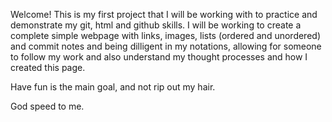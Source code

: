Welcome! This is my first project that I will be working with to practice and demonstrate my git, html and github skills. I will be working to create a complete simple webpage with links, images, lists (ordered and unordered) and commit notes and being dilligent in my notations, allowing for someone to follow my work and also understand my thought processes and how I created this page.

Have fun is the main goal, and not rip out my hair.

God speed to me.